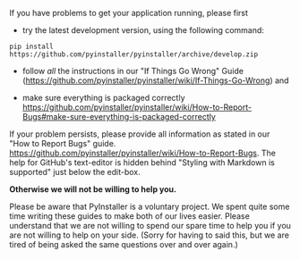 If you have problems to get your application running, please first

* try the latest development version, using the following command:

```shell
pip install https://github.com/pyinstaller/pyinstaller/archive/develop.zip
```

* follow *all* the instructions in our "If Things Go Wrong" Guide
  (https://github.com/pyinstaller/pyinstaller/wiki/If-Things-Go-Wrong) and

* make sure everything is packaged correctly
  https://github.com/pyinstaller/pyinstaller/wiki/How-to-Report-Bugs#make-sure-everything-is-packaged-correctly

If your problem persists, please provide all information as stated in our "How to Report Bugs" guide.
https://github.com/pyinstaller/pyinstaller/wiki/How-to-Report-Bugs.
The help for GitHub's text-editor is hidden behind "Styling with Markdown is
supported" just below the edit-box.


**Otherwise we will not be willing to help you.**

Please be aware that PyInstaller is a voluntary project. We spent quite some time
writing these guides to make both of our lives easier. Please
understand that we are not willing to spend our spare time to help you if you
are not willing to help on your side. (Sorry for having to said this, but we
are tired of being asked the same questions over and over again.)
